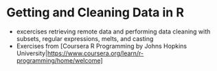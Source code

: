 # Getting and Cleaning Data in R
- excercises retrieving remote data and performing data cleaning with subsets, regular expressions, melts, and casting
- Exercises from [Coursera R Programming by Johns Hopkins University|https://www.coursera.org/learn/r-programming/home/welcome]
